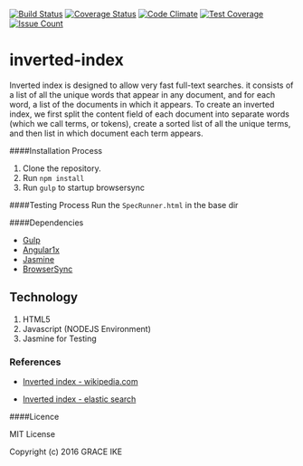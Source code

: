 [![Build Status](https://travis-ci.org/andela-gike/Checkpoint-1.svg?branch=master)](https://travis-ci.org/andela-gike/Checkpoint-1)
[![Coverage Status](https://coveralls.io/repos/github/andela-gike/inverted-index/badge.svg?branch=master)](https://coveralls.io/github/andela-gike/inverted-index?branch=master)
[![Code Climate](https://codeclimate.com/github/andela-gike/Checkpoint-1/badges/gpa.svg)](https://codeclimate.com/github/andela-gike/Checkpoint-1)
[![Test Coverage](https://codeclimate.com/github/andela-gike/Checkpoint-1/badges/coverage.svg)](https://codeclimate.com/github/andela-gike/Checkpoint-1/coverage)
[![Issue Count](https://codeclimate.com/github/andela-gike/Checkpoint-1/badges/issue_count.svg)](https://codeclimate.com/github/andela-gike/Checkpoint-1)
# inverted-index

Inverted index is designed to allow very fast full-text searches. it consists of a list of all the unique words that appear in any document, and for each word, a list of the documents in which it appears.
To create an inverted index, we first split the content field of each document into separate words (which we call terms, or tokens), create a sorted list of all the unique terms, and then list in which document each term appears.

####Installation Process

1. Clone the repository.
2. Run `npm install`
3. Run `gulp` to startup browsersync

####Testing Process
Run the `SpecRunner.html` in the base dir

####Dependencies
* [Gulp](http://gulpjs.com/)
* [Angular1x](https://angularjs.org/)
* [Jasmine](http://jasmine.github.io/2.4/introduction.html)
* [BrowserSync](https://www.browsersync.io/)

## Technology
  1. HTML5
  2. Javascript (NODEJS Environment)
  3. Jasmine for Testing

### References
* [Inverted index - wikipedia.com](https://en.wikipedia.org/wiki/Inverted_index)

* [Inverted index - elastic search](https://www.elastic.co/guide/en/elasticsearch/guide/current/inverted-index.html)

####Licence

MIT License

Copyright (c) 2016 GRACE IKE

